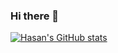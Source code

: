 ### Hi there 👋

[![Hasan's GitHub stats](https://github-readme-stats.vercel.app/api?username=hasan-full-stack-software-developer&show_icons=true&theme=radical)](https://github.com/hasan-full-stack-software-developer)
<!--
**hasan-full-stack-software-developer/hasan-full-stack-software-developer** is a ✨ _special_ ✨ repository because its `README.md` (this file) appears on your GitHub profile.

Here are some ideas to get you started:

- 🔭 I’m currently working on ...
- 🌱 I’m currently learning ...
- 👯 I’m looking to collaborate on ...
- 🤔 I’m looking for help with ...
- 💬 Ask me about ...
- 📫 How to reach me: ...
- 😄 Pronouns: ...
- ⚡ Fun fact: ...
-->
